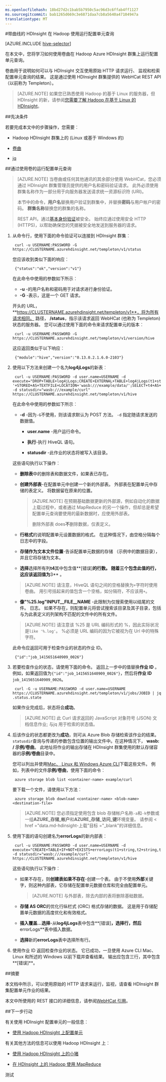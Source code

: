 ```yaml
---
ms.openlocfilehash: 18bd27d2c1bab5b7950c5ac96d3c6ffab4ff1127
ms.sourcegitcommit: bab1265d669c3e6871daa7cb8a5640a47104947a
translationtype: MT
---
```

<properties
   pageTitle="使用 HDInsight 中的卷曲的 Hadoop 配置单元 |Microsoft Azure"
   description="了解如何远程豚将作业提交到 HDInsight 使用卷曲。"
   services="hdinsight"
   documentationCenter=""
   authors="Blackmist"
   manager="paulettm"
   editor="cgronlun"
    tags="azure-portal"/>

<tags
   ms.service="hdinsight"
   ms.devlang="na"
   ms.topic="article"
   ms.tgt_pltfrm="na"
   ms.workload="big-data"
   ms.date="08/28/2015"
   ms.author="larryfr"/>

#带曲线的 HDInsight 在 Hadoop 使用运行配置单元查询

[AZURE.INCLUDE [hive-selector](../../includes/hdinsight-selector-use-hive.md)]

在本文中，您将学习如何使用卷曲在 Hadoop Azure HDInsight 群集上运行配置单元查询。

卷曲用于说明如何可以与 HDInsight 交互使用原始 HTTP 请求运行、 监视和检索配置单元查询的结果。 这是通过使用 HDInsight 群集提供的 WebHCat REST API （以前称为 Templeton）。

> [AZURE.NOTE] 如果您已熟悉使用 Hadoop 的基于 Linux 的服务器，但 HDInsight 的新，请参阅[您需要了解 Hadoop 在基于 Linux 的 HDInsight](hdinsight-hadoop-linux-information.md)。

##<a id="prereq"></a>先决条件

若要完成本文中的步骤操作，您需要︰

* Hadoop HDInsight 群集上的 (Linux 或基于 Windows 的)

* [卷曲](http://curl.haxx.se/)

* [jq](http://stedolan.github.io/jq/)

##<a id="curl"></a>通过使用卷的运行配置单元查询

> [AZURE.NOTE] 当卷曲或任何其他通讯的其余部分使用 WebHCat，您必须通过 HDInsight 群集管理员提供的用户名和密码验证请求。 此外必须使用群集名称作为一部分用于向服务器发送请求统一资源标识符 (URI)。
>
> 本节中的命令，**用户名**替换用户验证到群集中，并替换**密码**与用户帐户的密码。 **群集名称**替换您的群集的名称。
>
> REST API，通过[基本身份验证](http://en.wikipedia.org/wiki/Basic_access_authentication)被安全。 始终应通过使用安全 HTTP (HTTPS)，以帮助确保您的凭据被安全地发送到服务器的请求。

1. 从命令行，使用下面的命令验证可以连接到 HDInsight 群集︰

        curl -u USERNAME:PASSWORD -G https://CLUSTERNAME.azurehdinsight.net/templeton/v1/status

    您应该收到类似下面的响应︰

        {"status":"ok","version":"v1"}

    在此命令中使用的参数如下所示︰

    * **-u** -的用户名称和密码用于对请求进行身份验证。
    * **-G** -表示，这是一个 GET 请求。

    开头的 URL， **https://CLUSTERNAME.azurehdinsight.net/templeton/v1**，将为所有请求相同。 路径， **/status**，指示该请求返回 WebHCat (也称为 Templeton) 状态的服务器。 您可以通过使用下面的命令来请求配置单元的版本︰

        curl -u USERNAME:PASSWORD -G https://CLUSTERNAME.azurehdinsight.net/templeton/v1/version/hive

    这应返回类似于以下响应︰

        {"module":"hive","version":"0.13.0.2.1.6.0-2103"}

2. 使用以下方法来创建一个名为**log4jLogs**的新表︰

        curl -u USERNAME:PASSWORD -d user.name=USERNAME -d execute="DROP+TABLE+log4jLogs;CREATE+EXTERNAL+TABLE+log4jLogs(t1+string,t2+string,t3+string,t4+string,t5+string,t6+string,t7+string)+ROW+FORMAT+DELIMITED+FIELDS+TERMINATED+BY+' '+STORED+AS+TEXTFILE+LOCATION+'wasb:///example/data/';SELECT+t4+AS+sev,COUNT(*)+AS+count+FROM+log4jLogs+WHERE+t4+=+'[ERROR]'+AND+INPUT__FILE__NAME+LIKE+'%25.log'+GROUP+BY+t4;" -d statusdir="wasb:///example/curl" https://CLUSTERNAME.azurehdinsight.net/templeton/v1/hive

    在此命令中使用的参数如下所示︰

    * **-d** -因为`-G`不使用，则该请求默认为 POST 方法。 `-d` 指定随请求发送的数据值。

        * **user.name** -用户运行命令。

        * **执行**-执行 HiveQL 语句。

        * **statusdir** -此作业的状态将被写入该目录。

    这些语句执行以下操作︰

    * **删除表**中的删除表和数据文件，如果表已存在。

    * **创建外部表**-在配置单元中创建一个新的外部表。 外部表在配置单元中存储的表定义。 将数据留在原来的位置。

        > [AZURE.NOTE] 在预期基础数据更新的外部源，例如自动化的数据上载过程中，或者通过 MapReduce 的另一个操作，但却总是希望配置单元查询要使用的最新数据时，应使用外部表。
        >
        > 删除外部表 does**不**删除数据，仅表定义。

    * **行格式**的说明配置单元设置数据的格式。 在这种情况下，由空格分隔每个日志中的字段。

    * **存储作为文本文件位置**-告诉配置单元数据的存储 （示例中的数据目录），并且它将存储为文本。

    * **选择**选择所有列**t4**其中包含值**[错误]**的行数。 随着三个包含此值的行，这应该返回值为**3** 。

    > [AZURE.NOTE] 请注意，HiveQL 语句之间的空格替换为`+`字符时使用卷曲。 用引号括起来的值包含一个空格，如分隔符，不应该用`+`。

    * **像"%25.log"INPUT__FILE__NAME** -此限制为仅搜索使用以结尾的文件。 日志。 如果不存在，则配置单元将尝试搜索该目录及其子目录，包括与为此表定义的列架构不匹配的文件中的所有文件。

    > [AZURE.NOTE] 请注意该 %25 是 URL 编码形式的 %，因此实际状况是`like '%.log'`。 %必须是 URL 编码的因为它被视为在 Url 中的特殊字符。

    此命令应返回可用于检查作业的状态的作业 ID。

        {"id":"job_1415651640909_0026"}

3. 若要检查作业的状态，请使用下面的命令。 返回上一步中的值替换**作业 ID** 。 例如，如果返回值为`{"id":"job_1415651640909_0026"}`，然后将**作业 ID** `job_1415651640909_0026`。

        curl -G -u USERNAME:PASSWORD -d user.name=USERNAME https://CLUSTERNAME.azurehdinsight.net/templeton/v1/jobs/JOBID | jq .status.state

    如果作业完成后，状态将会**成功**。

    > [AZURE.NOTE] 此 Curl 请求返回的 JavaScript 对象符号 (JSON) 文档信息作业; 与jq 用于检索的状态值。

4. 后该作业的状态都更改为**成功**，则可从 Azure Blob 存储检索该作业的结果。 `statusdir`查询与传递的参数包含位置的输出文件中。在这种情况下， **wasb: / 示例/卷曲**。 此地址将作业的输出存储在 HDInsight 群集使用的默认存储容器的**示例/卷曲**目录中。

    您可以列出并使用[Mac、 Linux 和 Windows Azure CLI](xplat-cli.md)下载这些文件。 例如，列表中的文件**示例/卷曲**，使用下面的命令︰

        azure storage blob list <container-name> example/curl

    要下载一个文件，请使用以下方法︰

        azure storage blob download <container-name> <blob-name> <destination-file>

    > [AZURE.NOTE] 您必须指定使用包含 blob 存储帐户名称`-a`和`-k`参数或一组**AZURE\_存储\_帐户**和**AZURE\_存储\_访问\_键**环境变量。 请参阅 < href ="data.md-hdinsight-上载"目标 ="_blank"的详细信息。

6. 使用下面的语句创建名为**errorLogs**的新内部表︰

        curl -u USERNAME:PASSWORD -d user.name=USERNAME -d execute="CREATE+TABLE+IF+NOT+EXISTS+errorLogs(t1+string,t2+string,t3+string,t4+string,t5+string,t6+string,t7+string)+STORED+AS+ORC;INSERT+OVERWRITE+TABLE+errorLogs+SELECT+t1,t2,t3,t4,t5,t6,t7+FROM+log4jLogs+WHERE+t4+=+'[ERROR]'+AND+INPUT__FILE__NAME+LIKE+'%25.log';SELECT+*+from+errorLogs;" -d statusdir="wasb:///example/curl" https://CLUSTERNAME.azurehdinsight.net/templeton/v1/hive

    这些语句执行以下操作︰

    * 如果不存在，则**创建表如果不存在**-创建一个表。 由于不使用**外部**关键字，则这种内部表，它存储在配置单元数据仓库和完全由配置单元。

        > [AZURE.NOTE] 与外部表，除去内部的表将删除基础数据。

    * **存储 AS ORC**的优化行纵栏式 (ORC) 格式存储的数据。 这是用于存储配置单元数据的高度优化和有效格式。
    * **插入覆盖...选择**-从**log4jLogs**表中包含**[错误]**，选择行，然后**errorLogs**表中插入数据。
    * **选择**新的**errorLogs**表中选择所有行。

7. 使用作业 ID 返回检查作业的状态。 它已成功，一旦使用 Azure CLI Mac、 Linux 和所述的 Windows 以前下载并查看结果。 输出应包含三行，其中包含**[错误]**。


##<a id="summary"></a>摘要

本文档中所示，可以使用原始的 HTTP 请求来运行，监视，请查看 HDInsight 群集配置单元作业的结果。

本文中所使用的 REST 接口的详细信息，请参阅<a href="https://cwiki.apache.org/confluence/display/Hive/WebHCat+Reference" target="_blank">WebHCat 引用</a>。

##<a id="nextsteps"></a>下一步行动

有关使用 HDInsight 配置单元的一般信息︰

* [使用 Hadoop HDInsight 上配置单元](hdinsight-use-hive.md)

有关其他方法的信息可以使用 Hadoop HDInsight 上︰

* [使用 Hadoop HDInsight 上的小猪](hdinsight-use-pig.md)

* [在 HDInsight 上的 Hadoop 使用 MapReduce](hdinsight-use-mapreduce.md)


[hdinsight sdk 文档]: http://msdnstage.redmond.corp.microsoft.com/library/dn479185.aspx

[azure 的购买选项]: http://azure.microsoft.com/pricing/purchase-options/
[azure 的成员提供]: http://azure.microsoft.com/pricing/member-offers/
[azure 释放试验]: http://azure.microsoft.com/pricing/free-trial/

[apache tez]: http://tez.apache.org
[apache 配置单元]: http://hive.apache.org/
[apache log4j]: http://en.wikipedia.org/wiki/Log4j
[配置单元上 tez wiki]: https://cwiki.apache.org/confluence/display/Hive/Hive+on+Tez
[导入 excel]: http://azure.microsoft.com/documentation/articles/hdinsight-connect-excel-power-query/


[hdinsight-使用 oozie]: hdinsight-use-oozie.md
[hdinsight-分析-飞行的数据]: hdinsight-analyze-flight-delay-data.md



[hdinsight 存储]: ../hdinsight-use-blob-storage.md

[hdinsight 规定]: hdinsight-provision-clusters.md
[hdinsight 提交作业]: hdinsight-submit-hadoop-jobs-programmatically.md
[hdinsight 上载数据]: hdinsight-upload-data.md
[hdinsight--入门]: ../hdinsight-get-started.md

[Powershell 安装配置]: ../install-configure-powershell.md
[这里的 powershell 字符串]: http://technet.microsoft.com/library/ee692792.aspx

[图像 hdi 配置单元 powershell]: ./media/hdinsight-use-hive/HDI.HIVE.PowerShell.png
[img 的 hdi 的配置单元的 powershell 的输出]: ./media/hdinsight-use-hive/HDI.Hive.PowerShell.Output.png
[图像 hdi 的配置单元体系结构]: ./media/hdinsight-use-hive/HDI.Hive.Architecture.png

测试
